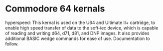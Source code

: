 # Commodore 64 kernals

hyperspeed:
This kernal is used on the U64 and Ultimate II+ cartridge, to enable high speed transfer of data to the soft-iec device, which is capable of reading and writing d64, d71, d81, and DNP images. It also provides additional BASIC wedge commands for ease of use. Documentation to follow.